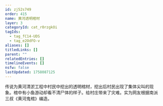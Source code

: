 ```yaml
---
id: zj52s749
order: 415
name: 黄河透明棺材
layer: 3
categoryId: cat_r0rzgkOi
tagIds:
  - tag_fC14-UDS
  - tag_e2OdFO-v
aliases: []
titledLinks: []
parent: ""
relatedEntries: []
timelineEvents: []
nsfw: false
lastUpdated: 1758087125
---
```


传说为黄河清淤工程中村民中挖出的透明棺材，挖出后村民出现了集体尖叫的现象。棺中有小鱼游动却看不清尸体的样子。给村庄带来了灾难。实为网友根据南派三叔《黄河鬼棺》编造。